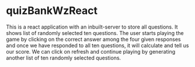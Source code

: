 # quizBankWzReact

This is a react application with an inbuilt-server to store all questions. It shows list of randomly selected ten questions. The user starts playing the game by clicking on the correct answer among the four given responses and once we have responded to all ten questions, it will calculate and tell us our score. We can click on refresh and continue playing by generating another list of ten randomly selected questions.
